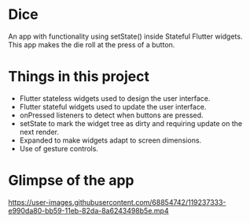 


# Dice

An app with functionality using setState() inside Stateful Flutter widgets.
This app makes the die roll at the press of a button.

# Things in this project

- Flutter stateless widgets used to design the user interface.
- Flutter stateful widgets used to update the user interface.
- onPressed listeners to detect when buttons are pressed.
- setState to mark the widget tree as dirty and requiring update on the next render.
- Expanded to make widgets adapt to screen dimensions.
- Use of gesture controls.

# Glimpse of the app


https://user-images.githubusercontent.com/68854742/119237333-e990da80-bb59-11eb-82da-8a6243498b5e.mp4

